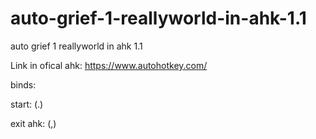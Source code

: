 # auto-grief-1-reallyworld-in-ahk-1.1
auto grief 1 reallyworld in ahk 1.1

Link in ofical ahk: https://www.autohotkey.com/

binds:

start: (.)

exit ahk: (,)
